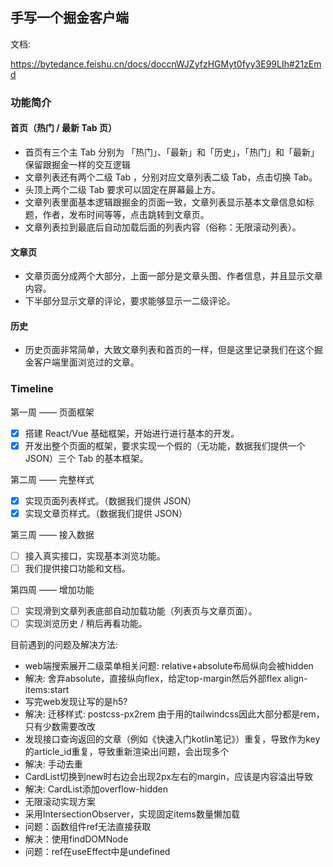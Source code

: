 ## 手写一个掘金客户端

文档:

https://bytedance.feishu.cn/docs/doccnWJZyfzHGMyt0fyy3E99LIh#21zEmd

### 功能简介

#### 首页（热门 / 最新 Tab 页）
- 首页有三个主 Tab 分别为 「热门」、「最新」和「历史」，「热门」和「最新」保留跟掘金一样的交互逻辑
- 文章列表还有两个二级 Tab ，分别对应文章列表二级 Tab，点击切换 Tab。
- 头顶上两个二级 Tab 要求可以固定在屏幕最上方。
- 文章列表里面基本逻辑跟掘金的页面一致，文章列表显示基本文章信息如标题，作者，发布时间等等，点击跳转到文章页。
- 文章列表拉到最底后自动加载后面的列表内容（俗称：无限滚动列表）。

#### 文章页
- 文章页面分成两个大部分，上面一部分是文章头图、作者信息，并且显示文章内容。
- 下半部分显示文章的评论，要求能够显示一二级评论。

#### 历史
- 历史页面非常简单，大致文章列表和首页的一样，但是这里记录我们在这个掘金客户端里面浏览过的文章。

### Timeline

第一周 —— 页面框架
- [x] 搭建 React/Vue 基础框架，开始进行进行基本的开发。
- [x] 开发出整个页面的框架，要求实现一个假的（无功能，数据我们提供一个 JSON）三个 Tab 的基本框架。

第二周 —— 完整样式
- [x] 实现页面列表样式。（数据我们提供 JSON）
- [x] 实现文章页样式。（数据我们提供 JSON）

第三周 —— 接入数据
- [ ] 接入真实接口，实现基本浏览功能。
- [ ] 我们提供接口功能和文档。

第四周 —— 增加功能
- [ ] 实现滑到文章列表底部自动加载功能（列表页与文章页面）。
- [ ] 实现浏览历史 / 稍后再看功能。

目前遇到的问题及解决方法:

- web端搜索展开二级菜单相关问题: relative+absolute布局纵向会被hidden
- 解决: 舍弃absolute，直接纵向flex，给定top-margin然后外部flex align-items:start
- 写完web发现让写的是h5? 
- 解决: 迁移样式: postcss-px2rem 由于用的tailwindcss因此大部分都是rem，只有少数需要改改
- 发现接口查询返回的文章（例如《快速入门kotlin笔记》）重复，导致作为key的article_id重复，导致重新渲染出问题，会出现多个
- 解决: 手动去重
- CardList切换到new时右边会出现2px左右的margin，应该是内容溢出导致
- 解决: CardList添加overflow-hidden
- 无限滚动实现方案
- 采用IntersectionObserver，实现固定items数量懒加载
- 问题：函数组件ref无法直接获取
- 解决：使用findDOMNode
- 问题：ref在useEffect中是undefined